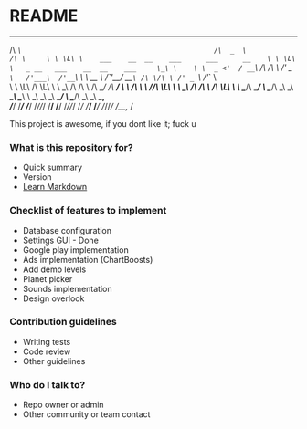 # README #


 ____                                                  ______                                      __     
/\  _`\                                               /\  _  \                                    /\ \    
\ \ \L\ \    ___    __  __    ___      ___      __    \ \ \L\ \   _ __   ___    __  __    ___     \_\ \   
 \ \  _ <'  / __`\ /\ \/\ \ /' _ `\   /'___\  /'__`\   \ \  __ \ /\`'__\/ __`\ /\ \/\ \ /' _ `\   /'_` \  
  \ \ \L\ \/\ \L\ \\ \ \_\ \/\ \/\ \ /\ \__/ /\  __/    \ \ \/\ \\ \ \//\ \L\ \\ \ \_\ \/\ \/\ \ /\ \L\ \ 
   \ \____/\ \____/ \ \____/\ \_\ \_\\ \____\\ \____\    \ \_\ \_\\ \_\\ \____/ \ \____/\ \_\ \_\\ \___,_\
    \/___/  \/___/   \/___/  \/_/\/_/ \/____/ \/____/     \/_/\/_/ \/_/ \/___/   \/___/  \/_/\/_/ \/__,_ /
    
  
  
This project is awesome, if you dont like it; fuck u

### What is this repository for? ###

* Quick summary
* Version
* [Learn Markdown](https://bitbucket.org/tutorials/markdowndemo)

### Checklist of features to implement ###

* Database configuration
* Settings GUI - Done
* Google play implementation
* Ads implementation (ChartBoosts)
* Add demo levels
* Planet picker
* Sounds implementation
* Design overlook

### Contribution guidelines ###

* Writing tests
* Code review
* Other guidelines

### Who do I talk to? ###

* Repo owner or admin
* Other community or team contact